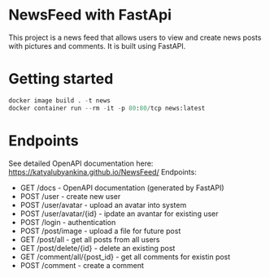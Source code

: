 # NewsFeed with FastApi
This project is a news feed that allows users to view and create news posts with pictures and comments. It is built using FastAPI.
# Getting started
```Python
docker image build . -t news
docker container run --rm -it -p 80:80/tcp news:latest
```
# Endpoints
See detailed OpenAPI documentation here: https://katyalubyankina.github.io/NewsFeed/
Endpoints:
- GET /docs - OpenAPI documentation (generated by FastAPI)
- POST /user - create new user
- POST /user/avatar - upload an avatar into system
- POST /user/avatar/{id} - ipdate an avantar for existing user
- POST /login - authentication
- POST /post/image - upload a file for future post
- GET /post/all - get all posts from all users
- GET /post/delete/{id} - delete an existing post 
- GET /comment/all/{post_id} - get all comments for existin post
- POST /comment - create a comment
